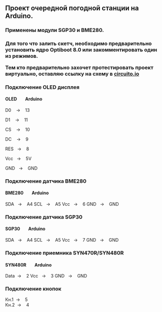 <h2>Проект очередной погодной станции на Arduino.</h2>
<h3>Применены модули SGP30 и BME280.<h3>
<p>Для того что залить скетч, необходимо предварительно установить ядро Optiboot 8.0 или закомментировать один из режимов.</p>
<p>Тем кто предварительно захочет протестировать проект виртуально, оставляю ссылку на схему в <a href="https://www.circuito.io/app?components=97,97,11114,13813,35286,466193,999979">circuito.io</a></p>
  
<h3>Подключение OLED дисплея</h3>
<h4>OLED&nbsp;&nbsp;&nbsp;&nbsp;&nbsp;&nbsp;&nbsp;&nbsp;Аrduino</h4>
<p>D0&nbsp;&nbsp;&nbsp;&nbsp;->&nbsp;&nbsp;&nbsp;&nbsp;13</p>
<p>D1&nbsp;&nbsp;&nbsp;&nbsp;->&nbsp;&nbsp;&nbsp;&nbsp;11</p>
<p>CS&nbsp;&nbsp;&nbsp;&nbsp;->&nbsp;&nbsp;&nbsp;&nbsp;10</p>
<p>DC&nbsp;&nbsp;&nbsp;&nbsp;->&nbsp;&nbsp;&nbsp;&nbsp;9</p>
<p>RES&nbsp;&nbsp;&nbsp;->&nbsp;&nbsp;&nbsp;&nbsp;8</p>
<p>Vcc&nbsp;&nbsp;&nbsp;->&nbsp;&nbsp;&nbsp;&nbsp;5V</p>
<p>GND&nbsp;&nbsp;&nbsp;->&nbsp;&nbsp;&nbsp;&nbsp;GND</p>

<h3>Подключение датчика BME280</h3>
<h4>BME280&nbsp;&nbsp;&nbsp;&nbsp;&nbsp;&nbsp;&nbsp;&nbsp;Аrduino</h4>
SDA&nbsp;&nbsp;&nbsp;->&nbsp;&nbsp;&nbsp;&nbsp;A4
SCL&nbsp;&nbsp;&nbsp;->&nbsp;&nbsp;&nbsp;&nbsp;A5
Vcc&nbsp;&nbsp;&nbsp;->&nbsp;&nbsp;&nbsp;&nbsp;6
GND&nbsp;&nbsp;&nbsp;->&nbsp;&nbsp;&nbsp;&nbsp;GND

<h3>Подключение датчика SGP30</h3>
<h4>SGP30&nbsp;&nbsp;&nbsp;&nbsp;&nbsp;&nbsp;&nbsp;&nbsp;Аrduino</h4>
SDA&nbsp;&nbsp;&nbsp;->&nbsp;&nbsp;&nbsp;&nbsp;A4
SCL&nbsp;&nbsp;&nbsp;->&nbsp;&nbsp;&nbsp;&nbsp;A5
Vcc&nbsp;&nbsp;&nbsp;->&nbsp;&nbsp;&nbsp;&nbsp;7
GND&nbsp;&nbsp;&nbsp;->&nbsp;&nbsp;&nbsp;&nbsp;GND

<h3>Подключение приемника SYN470R/SYN480R</h3>
<h4>SYN480R&nbsp;&nbsp;&nbsp;&nbsp;&nbsp;&nbsp;&nbsp;&nbsp;Аrduino</h4>
Data&nbsp;&nbsp;->&nbsp;&nbsp;&nbsp;&nbsp;2
Vcc&nbsp;&nbsp;&nbsp;->&nbsp;&nbsp;&nbsp;&nbsp;3
GND&nbsp;&nbsp;&nbsp;->&nbsp;&nbsp;&nbsp;&nbsp;GND

<h3>Подключение кнопок</h3>
<div>Кн.1&nbsp;&nbsp;->&nbsp;&nbsp;&nbsp;&nbsp;5</div>
<div>Кн.2&nbsp;&nbsp;->&nbsp;&nbsp;&nbsp;&nbsp;4</div>

